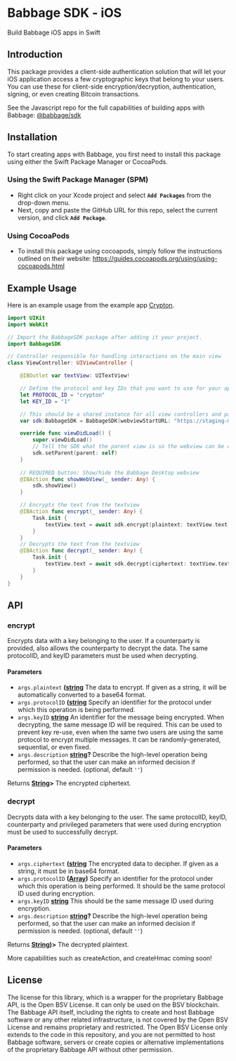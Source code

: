 # Babbage SDK - iOS
 Build Babbage iOS apps in Swift

## Introduction

This package provides a client-side authentication solution that will let your iOS application access a few cryptographic keys that belong to your users. You can use these for client-side encryption/decryption, authentication, signing, or even creating Bitcoin transactions.

See the Javascript repo for the full capabilities of building apps with Babbage: [@babbage/sdk](https://github.com/p2ppsr/babbage-sdk)

## Installation

To start creating apps with Babbage, you first need to install this package using either the Swift Package Manager or CocoaPods.

### Using the Swift Package Manager (SPM)
* Right click on your Xcode project and select **``Add Packages``** from the drop-down menu. 
* Next, copy and paste the GitHub URL for this repo, select the current version, and click **``Add Package``**.


### Using CocoaPods
* To install this package using cocoapods, simply follow the instructions outlined on their website: https://guides.cocoapods.org/using/using-cocoapods.html

## Example Usage

Here is an example usage from the example app [Crypton](https://github.com/p2ppsr/crypton-ios).

```swift
import UIKit
import WebKit

// Import the BabbageSDK package after adding it your project.
import BabbageSDK

// Controller responsible for handling interactions on the main view
class ViewController: UIViewController {

    @IBOutlet var textView: UITextView!

    // Define the protocol and key IDs that you want to use for your app.
    let PROTOCOL_ID = "crypton"
    let KEY_ID = "1"

    // This should be a shared instance for all view controllers and passed around via segues
    var sdk:BabbageSDK = BabbageSDK(webviewStartURL: "https://staging-mobile-portal.babbage.systems")

    override func viewDidLoad() {
        super.viewDidLoad()
        // Tell the SDK what the parent view is so the webview can be displayed.
        sdk.setParent(parent: self)
    }
    
    // REQUIRED button: Show/hide the Babbage Desktop webview
    @IBAction func showWebView(_ sender: Any) {
        sdk.showView()
    }

    // Encrypts the text from the textview
    @IBAction func encrypt(_ sender: Any) {
        Task.init {
            textView.text = await sdk.encrypt(plaintext: textView.text, protocolID: PROTOCOL_ID, keyID: KEY_ID)
        }
    }
    // Decrypts the text from the textview
    @IBAction func decrypt(_ sender: Any) {
        Task.init {
            textView.text = await sdk.decrypt(ciphertext: textView.text!, protocolID: PROTOCOL_ID, keyID: KEY_ID)
        }
    }
}
```

## API

### encrypt

Encrypts data with a key belonging to the user. If a counterparty is provided, also allows the counterparty to decrypt the data. The same protocolID, and keyID parameters must be used when decrypting.

#### Parameters

*   `args.plaintext` **([string]()** The data to encrypt. If given as a string, it will be automatically converted to a base64 format.
*   `args.protocolID` **([string]()** Specify an identifier for the protocol under which this operation is being performed.
*   `args.keyID` **[string]()** An identifier for the message being encrypted. When decrypting, the same message ID will be required. This can be used to prevent key re-use, even when the same two users are using the same protocol to encrypt multiple messages. It can be randomly-generated, sequential, or even fixed.
*   `args.description` **[string]()?** Describe the high-level operation being performed, so that the user can make an informed decision if permission is needed. (optional, default `''`)

Returns **[String]()>** The encrypted ciphertext.

### decrypt

Decrypts data with a key belonging to the user. The same protocolID, keyID, counterparty and privileged parameters that were used during encryption must be used to successfully decrypt.

#### Parameters

*   `args.ciphertext` **([string]()** The encrypted data to decipher. If given as a string, it must be in base64 format.
*   `args.protocolID` **([Array]())** Specify an identifier for the protocol under which this operation is being performed. It should be the same protocol ID used during encryption.
*   `args.keyID` **[string]()** This should be the same message ID used during encryption.
*   `args.description` **[string]()?** Describe the high-level operation being performed, so that the user can make an informed decision if permission is needed. (optional, default `''`)

Returns **[String]())>** The decrypted plaintext.

More capabilities such as createAction, and createHmac coming soon!

## License

The license for this library, which is a wrapper for the proprietary Babbage API, is the Open BSV License. It can only be used on the BSV blockchain. The Babbage API itself, including the rights to create and host Babbage software or any other related infrastructure, is not covered by the Open BSV License and remains proprietary and restricted. The Open BSV License only extends to the code in this repository, and you are not permitted to host Babbage software, servers or create copies or alternative implementations of the proprietary Babbage API without other permission.